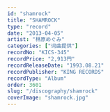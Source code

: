 ```yaml
---
id: "shamrock"
title: "SHAMROCK"
type: "record"
date: "2013-04-05"
artist: "林原めぐみ"
categories: ["词曲提供"]
recordNo: "KICS-345"
recordPrice: "2,913円"
recordReleaseDate: "1993.08.21"
recordPublisher: "KING RECORDS"
recordType: "Album"
order: 3601
slug: "/discography/shamrock"
coverImage: "shamrock.jpg"
---
```



